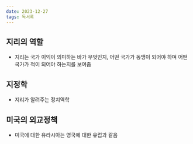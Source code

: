 ```yaml
---
date: 2023-12-27
tags: 독서록
---
```


## 지리의 역할

- 지리는 국가 이익이 의미하는 바가 무엇인지, 어떤 국가가 동맹이 되어야 하며 어떤 국가가 적이 되어야 하는지를 보여줌



## 지정학

- 지리가 알려주는 정치역학



## 미국의 외교정책

- 미국에 대한 유라시아는 영국에 대한 유럽과 같음